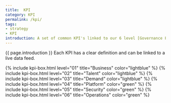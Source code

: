 ```yaml
---
title:  KPI
category: KPI
permalink: /kpi/
tags:
- strategy
- KPI
introduction: A set of common KPI's linked to our 6 level [Governance Framework](/framework).
---
```


{{ page.introduction }} Each KPI has a clear definition and can be linked to a live data feed.  

<article role="article" class="post-content attention-box" >
  <div id="grid" class="row flex-grid">
    {% include kpi-box.html level="01" title="Business" color="lightblue" %}
    {% include kpi-box.html level="02" title="Talent" color="lightblue" %}
    {% include kpi-box.html level="03" title="Demand" color="lightblue" %}
    {% include kpi-box.html level="04" title="Platform" color="green" %}
    {% include kpi-box.html level="05" title="Security" color="green" %}
    {% include kpi-box.html level="06" title="Operations" color="green" %}
  </div>  
</article>

